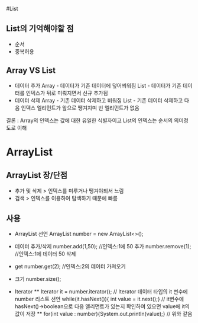 #List

## List의 기억해야할 점
- 순서
- 중복허용

## Array VS List
* 데이터 추가
  Array - 데이터가 기존 데이터에 덮어씌워짐
  List - 데이터가 기존 데이터를 인덱스가 뒤로 미뤄지면서 신규 추가됨
* 데이터 삭제
  Array - 기존 데이터 삭제하고 비워짐
  List - 기존 데이터 삭제하고 다음 인덱스 엘리먼트가 앞으로 땡겨지며 빈 엘리먼트가 없음
  
결론 : Array의 인덱스는 값에 대한 유일한 식별자이고 List의 인덱스는 순서의 의미정도로 이해

# ArrayList
## ArrayList 장/단점
- 추가 및 삭제 > 인덱스를 미루거나 땡겨야되서 느림
- 검색 > 인덱스를 이용하여 탐색하기 때문에 빠름

## 사용
* ArrayList 선언
  ArrayList<Integer> number = new ArrayList<>();

* 데이터 추가/삭제
  number.add(1,50);  //인덱스:1에 50 추가
  number.remove(1);  //인덱스:1에 데이터 50 삭제

* get
  number.get(2);   //인덱스:2의 데이터 가져오기

* 크기
  number.size();

* Iterator
  ** Iterator it = number.iterator();         // Iterator 데이터 타입의 it 변수에 number 리스트 선언
     while(it.hasNext()){ int value = it.next();}   // it변수에 hasNext()->boolean으로 다음 엘리먼트가 있는지 확인하여 있으면 value에 it의 값이 저장
  ** for(int value : number){System.out.println(value);}  // 위와 같음
  
 
  
